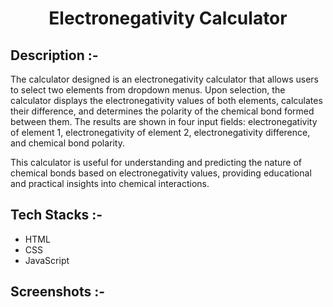 # <p align="center">Electronegativity Calculator</p>

## Description :-

The calculator designed is an electronegativity calculator that allows users to select two elements from dropdown menus. Upon selection, the calculator displays the electronegativity values of both elements, calculates their difference, and determines the polarity of the chemical bond formed between them. The results are shown in four input fields: electronegativity of element 1, electronegativity of element 2, electronegativity difference, and chemical bond polarity.

This calculator is useful for understanding and predicting the nature of chemical bonds based on electronegativity values, providing educational and practical insights into chemical interactions.

## Tech Stacks :-

- HTML
- CSS
- JavaScript

## Screenshots :-

